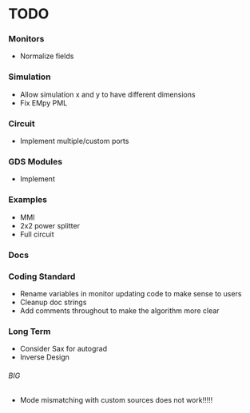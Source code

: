 # TODO

### Monitors
- Normalize fields

### Simulation
- Allow simulation x and y to have different dimensions
- Fix EMpy PML

### Circuit
- Implement multiple/custom ports

### GDS Modules
- Implement

### Examples
- MMI
- 2x2 power splitter
- Full circuit

### Docs

### Coding Standard
- Rename variables in monitor updating code to make sense to users
- Cleanup doc strings
- Add comments throughout to make the algorithm more clear

### Long Term
- Consider Sax for autograd
- Inverse Design

###### BIG
- Mode mismatching with custom sources does not work!!!!!